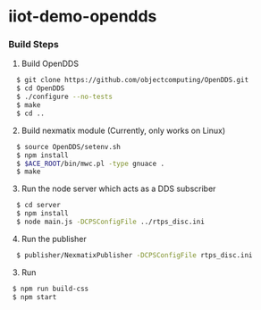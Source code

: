 # iiot-demo-opendds


### Build Steps
1. Build OpenDDS
```bash
  $ git clone https://github.com/objectcomputing/OpenDDS.git
  $ cd OpenDDS
  $ ./configure --no-tests
  $ make
  $ cd ..
```
2. Build nexmatix module (Currently, only works on Linux)
```bash
  $ source OpenDDS/setenv.sh
  $ npm install
  $ $ACE_ROOT/bin/mwc.pl -type gnuace .
  $ make
```
3. Run the node server which acts as a DDS subscriber
```bash
  $ cd server
  $ npm install
  $ node main.js -DCPSConfigFile ../rtps_disc.ini
```
4. Run the publisher
```bash
  $ publisher/NexmatixPublisher -DCPSConfigFile rtps_disc.ini
```

3. Run
 ```bash
  $ npm run build-css
  $ npm start
```